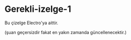 # Gerekli-izelge-1
Bu çizelge Electro'ya aittir.

(şuan geçersizdir fakat en yakın zamanda güncellenecektir.)
